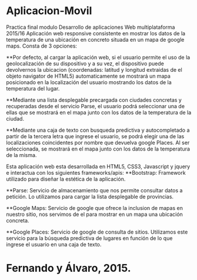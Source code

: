 # Aplicacion-Movil
Practica final modulo Desarrollo de aplicaciones Web multiplataforma 2015/16
Aplicación web responsive consistente en mostrar los datos de la temperatura de una ubicación en concreto situada en un mapa de google 
maps.
Consta de 3 opciones:

  **Por defecto, al cargar la aplicación web, si el usuario permite el uso de la geolocalización de su dispositivo y a su vez, el dispositivo
 puede devolvernos la ubicacion (coordenadas: latitud y longitud extraidas de el objeto navigator de HTML5) automaticamente se mostrará
 un mapa posicionado en la localización del usuario mostrando los datos de la temperatura del lugar.
 
  **Mediante una lista desplegable precargada con ciudades concretas y recuperadas desde el servicio Parse, el usuario podrá seleccionar una 
 de ellas que se mostrará en el mapa junto con los datos de la temperatura de la ciudad.
 
  **Mediante una caja de texto con busqueda predictiva y autocompletado a partir de la tercera letra que ingrese el usuario, se podrá elegir
 una de las localizaciones coincidentes por nombre que devuelva google Places. Al ser seleccionada, se mostrará en el mapa junto con los 
 datos de la temperatura de la misma.
 
 Esta aplicación web esta desarrollada en HTML5, CSS3, Javascript y jquery e interactua con los siguientes frameworks/apis:
   **Bootstrap:     Framework utilizado para diseñar la estética de la aplicación.
   
   **Parse:         Servicio de almacenamiento que nos permite consultar datos a petición. Lo utilizamos para cargar la lista desplegable de 
                    provincias.
                    
   **Google Maps:   Servicio de google que ofrece la inclusion de mapas en nuestro sitio, nos servimos de el para mostrar en un mapa
                    una ubicación concreta.
                    
   **Google Places: Servicio de google de consulta de sitios. Utilizamos este servicio para la búsqueda predictiva de lugares en función
                    de lo que ingrese el usuario en una caja de texto.

# Fernando y Álvaro, 2015.
